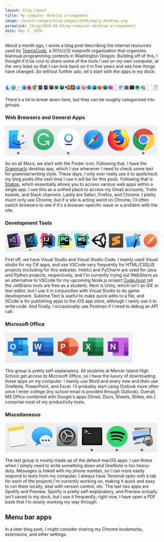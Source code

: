 ```yaml
---
layout: blog_layout
title: My computer desktop arrangement
image: /assets/images/blog-images/2019/empty_desktop.png
permalink: /blog/2019-05-03/my-computer-desktop-arrangement/
date: May 3, 2019
---
```


About a month ago, I wrote a blog post describing the internal resources used by [TeamsCode](https://teamscode.com/), a 501(c)(3) nonprofit organization that organizes biannual programming contests in Washington Oregon. Building off of this, I thought it'd be cool to share some of the tools I use on my own computer, at the very least so that I can look back on it in five years and see how things have changed. So without further ado, let's start with the apps in my dock:
<br><br><br>
![Apps in my dock](/assets/images/blog-images/2019/dock_full.png)
<br><br>
There's a lot to break down here, but they can be roughly categorized into groups.

### Web Browsers and General Apps

![Browser/general app group](/assets/images/blog-images/2019/dock_browsers.png)

As on all Macs, we start with the Finder icon. Following that, I have the [Grammarly](https://www.grammarly.com/) desktop app, which I use whenever I need to check some text for grammar/writing style. These days, I only ever really use it to spellcheck my blog posts (the next time I use it will be for this post). Following that is [Station](https://getstation.com/), which essentially allows you to access various web apps within a single app. I use this as a unified place to access my Gmail accounts, Trello boards, and Slack channels. Lastly are Safari, Firefox, and Chrome. I pretty much only use Chrome, but if a site is acting weird on Chrome, I'll often switch browsers to see if it's a browser-specific issue or a problem with the site. 

### Development Tools

![Development tools group](/assets/images/blog-images/2019/dock_dev.png)

First off, we have Visual Studio and Visual Studio Code. I mainly used Visual studio for my C# apps, and use VSCode very frequently for HTML/CSS/JS projects (including for this website). IntelliJ and PyCharm are used for Java and Python projects, respectively, and I'm currently trying out WebStorm as an alternative to VSCode for my upcoming Node.js project [CodeJoust](https://www.codejoust.co/) (all the JetBrains tools are free as a student). Next is Unity, which isn't an IDE or text editor, but I use it in conjunction with Visual Studio to do game development. Sublime Text is useful to make quick edits to a file, and XCode is for publishing apps to the iOS app store, although I rarely use it to write code. And finally, I occasionally use Postman if I need to debug an API call. 

### Microsoft Office

![Microsoft office group](/assets/images/blog-images/2019/dock_office.png)

This group is pretty self-explanatory. All students at Mercer Island High School get access to Microsoft Office, so I have the luxury of downloading these apps on my computer. I mainly use Word and every now and then use OneNote, PowerPoint, and Excel. I'll probably start using Outlook more often once I enter college (my school email is provded through Outlook). Overall, MS Office combined with Google's apps (Gmail, Docs, Sheets, Slides, etc.) comprise most of my productivity tools. 

### Miscellaneous

![Misc. tool group](/assets/images/blog-images/2019/dock_misc.png)

The last group is mostly made up of the default macOS apps. I use Notes when I simply need to write something down and OneNote is too heavy-duty. Messages is linked with my phone number, so I can more easily respond to texts from my computer. I always have Terminal open with a tab for each of the projects I'm currently working on, making it quick and easy to run them locally, deal with version control, etc. The last two apps are Spotify and Preview. Spotify is pretty self-explanatory, and Preview actually isn't saved to my dock, but I use it frequently; right now, I have open a PDF book that I'm slowly working my way through. 

## Menu bar apps

In a later blog post, I might consider sharing my Chrome bookmarks, extensions, and other settings. 
